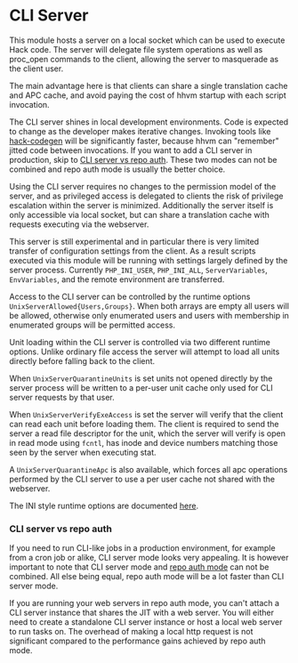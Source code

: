 # CLI Server

This module hosts a server on a local socket which can be used to execute
Hack code. The server will delegate file system operations as well as
proc_open commands to the client, allowing the server to masquerade as the
client user.

The main advantage here is that clients can share a single translation cache
and APC cache, and avoid paying the cost of hhvm startup with each script
invocation.

The CLI server shines in local development environments. Code is
expected to change as the developer makes iterative changes. Invoking tools
like [hack-codegen](https://github.com/hhvm/hack-codegen) will be significantly
faster, because hhvm can "remember" jitted code between invocations. If you
want to add a CLI server in production, skip to
[CLI server vs repo auth](#cli-server-vs-repo-auth). These two modes can not
be combined and repo auth mode is usually the better choice.

Using the CLI server requires no changes to the permission model of the
server, and as privileged access is delegated to clients the risk of
privilege escalation within the server is minimized. Additionally the server
itself is only accessible via local socket, but can share a translation
cache with requests executing via the webserver.

This server is still experimental and in particular there is very limited
transfer of configuration settings from the client. As a result scripts
executed via this module will be running with settings largely defined by
the server process. Currently `PHP_INI_USER`, `PHP_INI_ALL`, `ServerVariables`,
`EnvVariables`, and the remote environment are transferred.

Access to the CLI server can be controlled by the runtime options
`UnixServerAllowed{Users,Groups}`. When both arrays are empty all users will
be allowed, otherwise only enumerated users and users with membership in
enumerated groups will be permitted access.

Unit loading within the CLI server is controlled via two different runtime
options. Unlike ordinary file access the server will attempt to load all
units directly before falling back to the client.

When `UnixServerQuarantineUnits` is set units not opened directly by the server
process will be written to a per-user unit cache only used for CLI server
requests by that user.

When `UnixServerVerifyExeAccess` is set the server will verify that the client
can read each unit before loading them. The client is required to send the
server a read file descriptor for the unit, which the server will verify is
open in read mode using `fcntl`, has inode and device numbers matching those
seen by the server when executing stat.

A `UnixServerQuarantineApc` is also available, which forces all apc operations
performed by the CLI server to use a per user cache not shared with the
webserver.

The INI style runtime options are documented [here](/hhvm/configuration/INI-settings#cli-server).

### CLI server vs repo auth

If you need to run CLI-like jobs in a production environment, for example
from a cron job or alike, CLI server mode looks very appealing. It is however
important to note that CLI server mode and [repo auth mode](./repo-authoritative)
can not be combined. All else being equal, repo auth mode will be a lot faster
than CLI server mode.

If you are running your web servers in repo auth mode, you can't attach
a CLI server instance that shares the JIT with a web server. You will
either need to create a standalone CLI server instance or host a local
web server to run tasks on. The overhead of making a local http request is
not significant compared to the performance gains achieved by repo auth mode.
